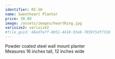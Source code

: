 ```yaml
---
identifier: RI-SH
name: Sweetheart Planter
price: 39.99
image: /assets/images/heartRing.jpg
varisize2: varisize2
#file_guid: 66edfe7f-0851-4418-93e8-785975df7318
---
```

Powder coated steel wall mount planter  
Measures 16 inches tall, 12 inches wide

